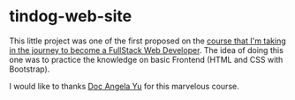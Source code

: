 # tindog-web-site

This little project was one of the first proposed on the <a href="https://www.udemy.com/course/the-complete-web-development-bootcamp/">course that I'm taking in the journey to become a FullStack Web Developer</a>.
The idea of doing this one was to practice the knowledge on basic Frontend (HTML and CSS with Bootstrap).

I would like to thanks <a href="https://www.udemy.com/user/4b4368a3-b5c8-4529-aa65-2056ec31f37e/">Doc Angela Yu</a> for this marvelous course.
